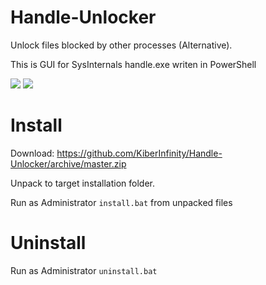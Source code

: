 # Handle-Unlocker
Unlock files blocked by other processes (Alternative).

This is GUI for SysInternals handle.exe writen in PowerShell

![](http://kisshot.ru/imgs/ZQCWDC.png)
![](http://kisshot.ru/imgs/ZQD910.png)


# Install

Download:
https://github.com/KiberInfinity/Handle-Unlocker/archive/master.zip

Unpack to target installation folder.

Run as Administrator `install.bat` from unpacked files

# Uninstall

Run as Administrator `uninstall.bat`


